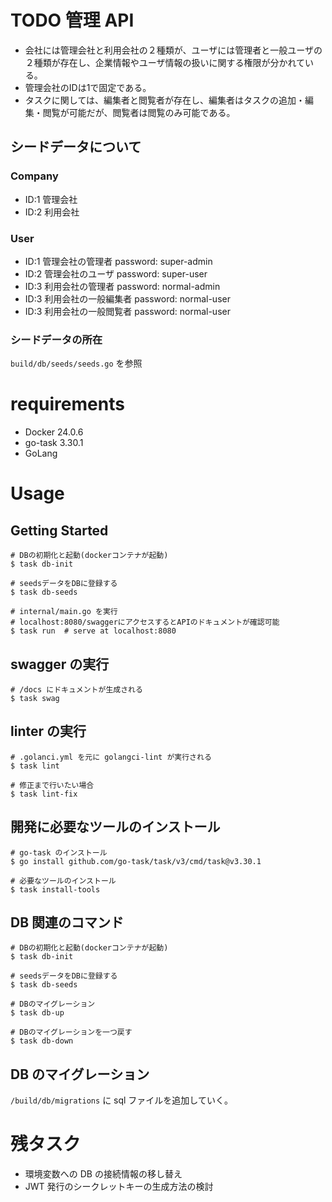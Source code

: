 # TODO 管理 API

- 会社には管理会社と利用会社の２種類が、ユーザには管理者と一般ユーザの２種類が存在し、企業情報やユーザ情報の扱いに関する権限が分かれている。
- 管理会社のIDは1で固定である。
- タスクに関しては、編集者と閲覧者が存在し、編集者はタスクの追加・編集・閲覧が可能だが、閲覧者は閲覧のみ可能である。

## シードデータについて
### Company
- ID:1 管理会社
- ID:2 利用会社

### User
- ID:1 管理会社の管理者 password: super-admin
- ID:2 管理会社のユーザ password: super-user
- ID:3 利用会社の管理者 password: normal-admin
- ID:3 利用会社の一般編集者 password: normal-user
- ID:3 利用会社の一般閲覧者 password: normal-user

### シードデータの所在
`build/db/seeds/seeds.go` を参照

# requirements

- Docker 24.0.6
- go-task 3.30.1
- GoLang

# Usage

## Getting Started

```
# DBの初期化と起動(dockerコンテナが起動)
$ task db-init

# seedsデータをDBに登録する
$ task db-seeds

# internal/main.go を実行
# localhost:8080/swaggerにアクセスするとAPIのドキュメントが確認可能
$ task run  # serve at localhost:8080
```

## swagger の実行

```
# /docs にドキュメントが生成される
$ task swag
```

## linter の実行

```
# .golanci.yml を元に golangci-lint が実行される
$ task lint

# 修正まで行いたい場合
$ task lint-fix
```

## 開発に必要なツールのインストール

```
# go-task のインストール
$ go install github.com/go-task/task/v3/cmd/task@v3.30.1

# 必要なツールのインストール
$ task install-tools
```

## DB 関連のコマンド

```
# DBの初期化と起動(dockerコンテナが起動)
$ task db-init

# seedsデータをDBに登録する
$ task db-seeds

# DBのマイグレーション
$ task db-up

# DBのマイグレーションを一つ戻す
$ task db-down
```

## DB のマイグレーション

`/build/db/migrations` に sql ファイルを追加していく。

# 残タスク

- 環境変数への DB の接続情報の移し替え
- JWT 発行のシークレットキーの生成方法の検討
